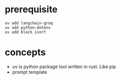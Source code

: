 # prerequisite
~~~
uv add langchain-groq
uv add python-dotenv
uv add black isort
~~~



# concepts
* uv is python package tool written in rust. Like pip
* prompt template
